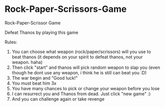 # Rock-Paper-Scrissors-Game
Rock-Paper-Scrissor Game

Defeat Thanos by playing this game

Rules:
1. You can choose what weapon (rock/paper/scrissors) will you use to beat thanos
    (it depends on your spirit to defeat thanos, not your weapon. haha)
2. Then click "start" and thanos will pick random weapon to slap you
    (even though he dont use any weapon, i think he is still can beat you :D)
3. The war begin and "Good luck!"
4. You must beat him 3x
5. You have many chances to pick or change your weapon before you lose
6. I can resurrect you and Thanos from dead. Just click "new game" :)
7. And you can challenge again or take revenge
